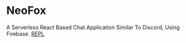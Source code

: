# NeoFox
A Serverless React Based Chat Application Similar To Discord, Using Firebase.
[REPL](https://replit.com/@Spotandjake/NeoFox)
